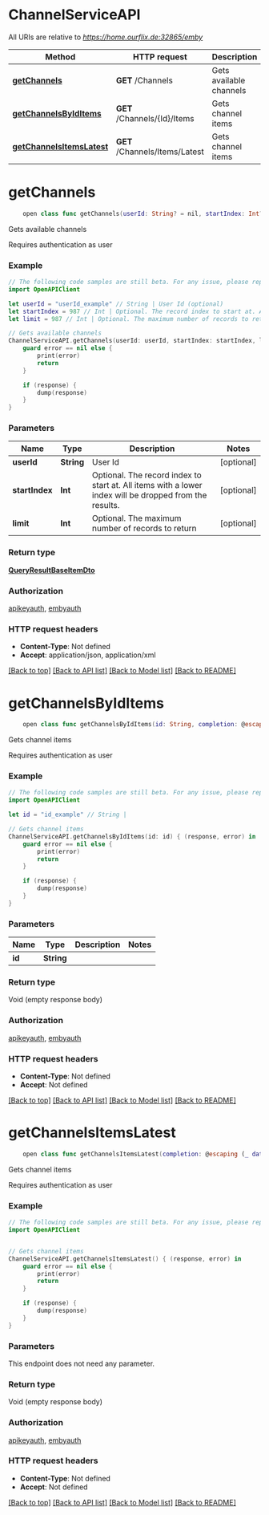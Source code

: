 # ChannelServiceAPI

All URIs are relative to *https://home.ourflix.de:32865/emby*

Method | HTTP request | Description
------------- | ------------- | -------------
[**getChannels**](ChannelServiceAPI.md#getchannels) | **GET** /Channels | Gets available channels
[**getChannelsByIdItems**](ChannelServiceAPI.md#getchannelsbyiditems) | **GET** /Channels/{Id}/Items | Gets channel items
[**getChannelsItemsLatest**](ChannelServiceAPI.md#getchannelsitemslatest) | **GET** /Channels/Items/Latest | Gets channel items


# **getChannels**
```swift
    open class func getChannels(userId: String? = nil, startIndex: Int? = nil, limit: Int? = nil, completion: @escaping (_ data: QueryResultBaseItemDto?, _ error: Error?) -> Void)
```

Gets available channels

Requires authentication as user

### Example
```swift
// The following code samples are still beta. For any issue, please report via http://github.com/OpenAPITools/openapi-generator/issues/new
import OpenAPIClient

let userId = "userId_example" // String | User Id (optional)
let startIndex = 987 // Int | Optional. The record index to start at. All items with a lower index will be dropped from the results. (optional)
let limit = 987 // Int | Optional. The maximum number of records to return (optional)

// Gets available channels
ChannelServiceAPI.getChannels(userId: userId, startIndex: startIndex, limit: limit) { (response, error) in
    guard error == nil else {
        print(error)
        return
    }

    if (response) {
        dump(response)
    }
}
```

### Parameters

Name | Type | Description  | Notes
------------- | ------------- | ------------- | -------------
 **userId** | **String** | User Id | [optional] 
 **startIndex** | **Int** | Optional. The record index to start at. All items with a lower index will be dropped from the results. | [optional] 
 **limit** | **Int** | Optional. The maximum number of records to return | [optional] 

### Return type

[**QueryResultBaseItemDto**](QueryResultBaseItemDto.md)

### Authorization

[apikeyauth](../README.md#apikeyauth), [embyauth](../README.md#embyauth)

### HTTP request headers

 - **Content-Type**: Not defined
 - **Accept**: application/json, application/xml

[[Back to top]](#) [[Back to API list]](../README.md#documentation-for-api-endpoints) [[Back to Model list]](../README.md#documentation-for-models) [[Back to README]](../README.md)

# **getChannelsByIdItems**
```swift
    open class func getChannelsByIdItems(id: String, completion: @escaping (_ data: Void?, _ error: Error?) -> Void)
```

Gets channel items

Requires authentication as user

### Example
```swift
// The following code samples are still beta. For any issue, please report via http://github.com/OpenAPITools/openapi-generator/issues/new
import OpenAPIClient

let id = "id_example" // String | 

// Gets channel items
ChannelServiceAPI.getChannelsByIdItems(id: id) { (response, error) in
    guard error == nil else {
        print(error)
        return
    }

    if (response) {
        dump(response)
    }
}
```

### Parameters

Name | Type | Description  | Notes
------------- | ------------- | ------------- | -------------
 **id** | **String** |  | 

### Return type

Void (empty response body)

### Authorization

[apikeyauth](../README.md#apikeyauth), [embyauth](../README.md#embyauth)

### HTTP request headers

 - **Content-Type**: Not defined
 - **Accept**: Not defined

[[Back to top]](#) [[Back to API list]](../README.md#documentation-for-api-endpoints) [[Back to Model list]](../README.md#documentation-for-models) [[Back to README]](../README.md)

# **getChannelsItemsLatest**
```swift
    open class func getChannelsItemsLatest(completion: @escaping (_ data: Void?, _ error: Error?) -> Void)
```

Gets channel items

Requires authentication as user

### Example
```swift
// The following code samples are still beta. For any issue, please report via http://github.com/OpenAPITools/openapi-generator/issues/new
import OpenAPIClient


// Gets channel items
ChannelServiceAPI.getChannelsItemsLatest() { (response, error) in
    guard error == nil else {
        print(error)
        return
    }

    if (response) {
        dump(response)
    }
}
```

### Parameters
This endpoint does not need any parameter.

### Return type

Void (empty response body)

### Authorization

[apikeyauth](../README.md#apikeyauth), [embyauth](../README.md#embyauth)

### HTTP request headers

 - **Content-Type**: Not defined
 - **Accept**: Not defined

[[Back to top]](#) [[Back to API list]](../README.md#documentation-for-api-endpoints) [[Back to Model list]](../README.md#documentation-for-models) [[Back to README]](../README.md)

